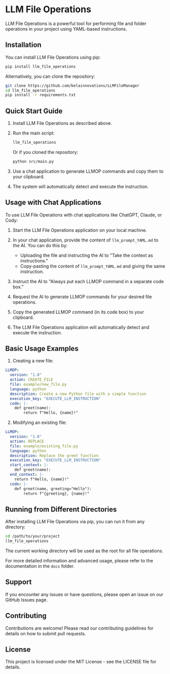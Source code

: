 # LLM File Operations

LLM File Operations is a powerful tool for performing file and folder operations in your project using YAML-based instructions.

## Installation

You can install LLM File Operations using pip:

```bash
pip install llm_file_operations
```

Alternatively, you can clone the repository:

```bash
git clone https://github.com/belainnovations/LLMFileManager
cd llm_file_operations
pip install -r requirements.txt
```

## Quick Start Guide

1. Install LLM File Operations as described above.

2. Run the main script:
   ```bash
   llm_file_operations
   ```
   Or if you cloned the repository:
   ```bash
   python src/main.py
   ```

3. Use a chat application to generate LLMOP commands and copy them to your clipboard.

4. The system will automatically detect and execute the instruction.

## Usage with Chat Applications

To use LLM File Operations with chat applications like ChatGPT, Claude, or Cody:

1. Start the LLM File Operations application on your local machine.

2. In your chat application, provide the content of `llm_prompt_YAML.md` to the AI. You can do this by:
   - Uploading the file and instructing the AI to "Take the context as instructions."
   - Copy-pasting the content of `llm_prompt_YAML.md` and giving the same instruction.

3. Instruct the AI to "Always put each LLMOP command in a separate code box."

4. Request the AI to generate LLMOP commands for your desired file operations.

5. Copy the generated LLMOP command (in its code box) to your clipboard.

6. The LLM File Operations application will automatically detect and execute the instruction.

## Basic Usage Examples

1. Creating a new file:

```yaml
LLMOP:
  version: "1.0"
  action: CREATE_FILE
  file: example/new_file.py
  language: python
  description: Create a new Python file with a simple function
  execution_key: "EXECUTE_LLM_INSTRUCTION"
  code: |-
    def greet(name):
        return f"Hello, {name}!"
```

2. Modifying an existing file:

```yaml
LLMOP:
  version: "1.0"
  action: REPLACE
  file: example/existing_file.py
  language: python
  description: Replace the greet function
  execution_key: "EXECUTE_LLM_INSTRUCTION"
  start_context: |-
    def greet(name):
  end_context: |-
    return f"Hello, {name}!"
  code: |-
    def greet(name, greeting="Hello"):
        return f"{greeting}, {name}!"
```

## Running from Different Directories

After installing LLM File Operations via pip, you can run it from any directory:

```bash
cd /path/to/your/project
llm_file_operations
```

The current working directory will be used as the root for all file operations.

For more detailed information and advanced usage, please refer to the documentation in the `docs` folder.

## Support

If you encounter any issues or have questions, please open an issue on our GitHub Issues page.

## Contributing

Contributions are welcome! Please read our contributing guidelines for details on how to submit pull requests.

## License

This project is licensed under the MIT License - see the LICENSE file for details.
